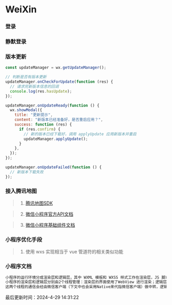 <!--
 * @Description: 微信文档
 * @Author: panrui
 * @Date: 2021-05-20 16:44:03
 * @LastEditTime: 2024-04-29 14:34:51
 * @LastEditors: prui
 * 不忘初心,不负梦想
-->

# WeiXin

### 登录

### 静默登录

### 版本更新

```js
const updateManager = wx.getUpdateManager();

// 判断是否有版本更新
updateManager.onCheckForUpdate(function (res) {
  // 请求完新版本信息的回调
  console.log(res.hasUpdate);
});

updateManager.onUpdateReady(function () {
  wx.showModal({
    title: "更新提示",
    content: "新版本已经准备好，是否重启应用？",
    success: function (res) {
      if (res.confirm) {
        // 新的版本已经下载好，调用 applyUpdate 应用新版本并重启
        updateManager.applyUpdate();
      }
    },
  });
});

updateManager.onUpdateFailed(function () {
  // 新版本下载失败
});
```

### 接入腾讯地图

> 1. [腾讯地图SDK](https://lbs.qq.com/miniProgram/jsSdk/jsSdkGuide/jsSdkOverview)

> 2. [微信小程序官方API文档](https://developers.weixin.qq.com/miniprogram/dev/api/location/wx.openLocation.html)

> 3. [微信小程序基础组件文档](https://developers.weixin.qq.com/miniprogram/dev/component/map.html)
### 小程序优化手段

> 1. 使用 wxs 实现相当于 vue 管道符的相关类似功能

### 小程序文档

```js
小程序的运行环境分成渲染层和逻辑层，其中 WXML 模板和 WXSS 样式工作在渲染层，JS 脚本工作在逻辑层。
小程序的渲染层和逻辑层分别由2个线程管理：渲染层的界面使用了WebView 进行渲染；逻辑层采用JsCore线程运行JS脚本，
这两个线程的通信会经由微信客户端（下文中也会采用Native来代指微信客户端）做中转，逻辑层发送网络请求也经由Native转发
```

最后更新时间：2024-4-29 14:31:22